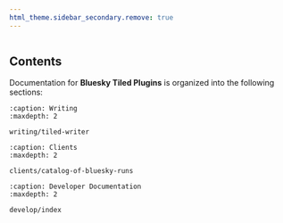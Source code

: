 ```yaml
---
html_theme.sidebar_secondary.remove: true
---
```


```{include} ../README.md
```

Contents
--------

Documentation for **Bluesky Tiled Plugins** is organized into the following sections:


```{toctree}
:caption: Writing
:maxdepth: 2

writing/tiled-writer
```

```{toctree}
:caption: Clients
:maxdepth: 2

clients/catalog-of-bluesky-runs
```

```{toctree}
:caption: Developer Documentation
:maxdepth: 2

develop/index
```
